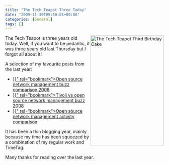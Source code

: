 ```yaml
---
title: "The Tech Teapot Three Today"
date: "2009-11-30T09:50:01+00:00"
categories: [General]
tags: []
---
```


<img class="alignright size-full wp-image-1510" title="The Tech Teapot Third Birthday Cake" src="/image/uploads/2009/11/phpRrWWSsAM.jpg" alt="The Tech Teapot Third Birthday Cake" width="233" height="350" align="right" />The Tech Teapot is three years old today. Well, if you want to be pedantic, it was three years old last Thursday but I forgot all about it!

A selection of my favourite posts from the last year:
<ul>
 	<li><a title="Permanent Link to Open source network management buzz comparison 2008" href="{{< ref "posts/open-source-network-management-buzz-comparison-2008.md" >}}" rel="bookmark">Open source network management buzz comparison 2008</a></li>
 	<li><a title="Permanent Link to Tivoli vs open source network management buzz 2008" href="{{< ref "posts/tivoli-vs-open-source-network-management-buzz-2008.md" >}}" rel="bookmark">Tivoli vs open source network management buzz 2008</a></li>
 	<li><a title="Permanent Link to Open source network management activity comparison" href="{{< ref "posts/open-source-network-management-activity-comparison.md" >}}" rel="bookmark">Open source network management activity comparison</a></li>
</ul>
It has been a thin blogging year, mainly because my time has been squeezed by a combination of my regular work and TimeTag.

Many thanks for reading over the last year.
